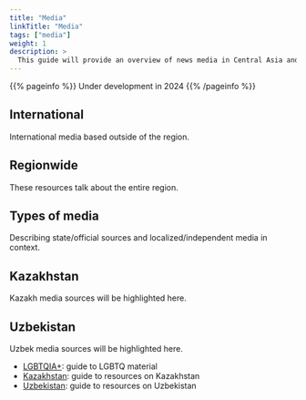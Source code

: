 ```yaml
---
title: "Media"
linkTitle: "Media"
tags: ["media"]
weight: 1
description: >
  This guide will provide an overview of news media in Central Asia and Mongolia.
---
```


{{% pageinfo %}}
  Under development in 2024
{{% /pageinfo %}}

## International

International media based outside of the region.

## Regionwide

These resources talk about the entire region.

## Types of media

Describing state/official sources and localized/independent media in context.

## Kazakhstan

Kazakh media sources will be highlighted here.

## Uzbekistan

Uzbek media sources will be highlighted here.

* [LGBTQIA+](/guides/lgbtqia+): guide to LGBTQ material
* [Kazakhstan](/guides/kazakhstan): guide to resources on Kazakhstan
* [Uzbekistan](/guides/uzbekistan): guide to resources on Uzbekistan

